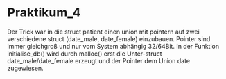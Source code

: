 Praktikum_4
===========
Der Trick war in die struct patient einen union mit pointern auf zwei verschiedene struct (date_male, date_female) einzubauen.
Pointer sind immer gleichgroß und nur vom System abhängig 32/64Bit.
In der Funktion initialise_db() wird durch malloc() erst die Unter-struct date_male/date_female erzeugt und der Pointer dem Union
date zugewiesen.
